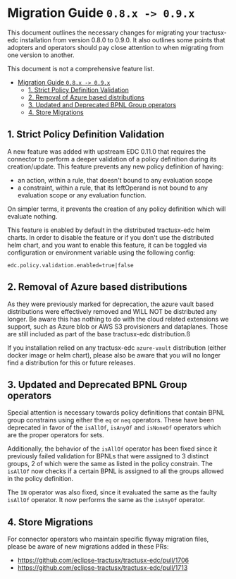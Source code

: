 # Migration Guide `0.8.x -> 0.9.x`

This document outlines the necessary changes for migrating your tractusx-edc installation from version 0.8.0 to 0.9.0.
It also outlines some points that adopters and operators should pay close attention to when migrating from one version
to another.

This document is not a comprehensive feature list.

<!-- TOC -->
* [Migration Guide `0.8.x -> 0.9.x`](#migration-guide-08x---09x)
  * [1. Strict Policy Definition Validation](#1-strict-policy-definition-validation)
  * [2. Removal of Azure based distributions](#2-removal-of-azure-based-distributions)
  * [3. Updated and Deprecated BPNL Group operators](#3-updated-and-deprecated-bpnl-group-operators)
  * [4. Store Migrations](#4-store-migrations)
<!-- TOC -->

## 1. Strict Policy Definition Validation

A new feature was added with upstream EDC 0.11.0 that requires the connector to perform a deeper validation of a
policy definition during its creation/update. This feature prevents any new policy definition of having:

- an action, within a rule, that doesn't bound to any evaluation scope
- a constraint, within a rule, that its leftOperand is not bound to any evaluation scope or any evaluation function.

On simpler terms, it prevents the creation of any policy definition which will evaluate nothing.

This feature is enabled by default in the distributed tractusx-edc helm charts. In order to disable the feature or
if you don't use the distributed helm chart, and you want to enable this feature, it can be toggled via configuration
or environment variable using the following config:

`edc.policy.validation.enabled=true|false`

## 2. Removal of Azure based distributions

As they were previously marked for deprecation, the azure vault based distributions were effectively removed and WILL
NOT
be distributed any longer. Be aware this has nothing to do with the cloud related extensions we support, such as Azure
blob or AWS S3 provisioners and dataplanes. Those are still included as part of the base tractusx-edc distribution.ß

If you installation relied on any tractusx-edc `azure-vault` distribution (either docker image or helm chart), please
also be aware that you will no longer find a distribution for this or future releases.

## 3. Updated and Deprecated BPNL Group operators

Special attention is necessary towards policy definitions that contain BPNL group constrains using either the `eq` or
`neq` operators. These have been deprecated in favor of the `isAllOf`, `isAnyOf` and `isNoneOf` operators which are the
proper operators for sets.

Additionally, the behavior of the `isAllOf` operator has been fixed since it previously failed validation for BPNLs
that were assigned to 3 distinct groups, 2 of which were the same as listed in the policy constrain.
The `isAllOf` now checks if a certain BPNL is assigned to all the groups allowed in the policy definition.

The `IN` operator was also fixed, since it evaluated the same as the faulty `isAllOf` operator.
It now performs the same as the `isAnyOf` operator.

## 4. Store Migrations

For connector operators who maintain specific flyway migration files, please be aware of new migrations added
in these PRs:

- https://github.com/eclipse-tractusx/tractusx-edc/pull/1706
- https://github.com/eclipse-tractusx/tractusx-edc/pull/1713